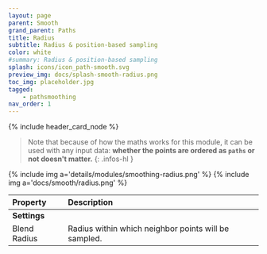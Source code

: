 ```yaml
---
layout: page
parent: Smooth
grand_parent: Paths
title: Radius
subtitle: Radius & position-based sampling
color: white
#summary: Radius & position-based sampling
splash: icons/icon_path-smooth.svg
preview_img: docs/splash-smooth-radius.png
toc_img: placeholder.jpg
tagged: 
    - pathsmoothing
nav_order: 1
---
```


{% include header_card_node %}


> Note that because of how the maths works for this module, it can be used with any input data: **whether the points are ordered as `paths` or not doesn't matter.**
{: .infos-hl }

{% include img a='details/modules/smoothing-radius.png' %} 
{% include img a='docs/smooth/radius.png' %} 

| Property       | Description          |
|:-------------|:------------------|
|**Settings**||
| Blend Radius           | Radius within which neighbor points will be sampled. |

